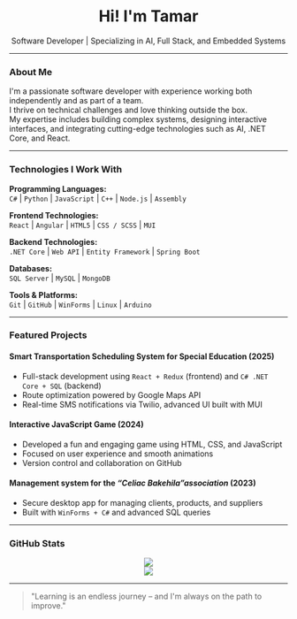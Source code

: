 <h1 align="center">Hi! I'm Tamar</h1>
<p align="center">
Software Developer | Specializing in AI, Full Stack, and Embedded Systems
</p>

---

### About Me

I'm a passionate software developer with experience working both independently and as part of a team.  
I thrive on technical challenges and love thinking outside the box.  
My expertise includes building complex systems, designing interactive interfaces, and integrating cutting-edge technologies such as AI, .NET Core, and React.

---

### Technologies I Work With

**Programming Languages:**  
`C#` | `Python` | `JavaScript` | `C++` | `Node.js` | `Assembly`  

**Frontend Technologies:**  
`React` | `Angular` | `HTML5` | `CSS / SCSS` | `MUI`  

**Backend Technologies:**  
`.NET Core` | `Web API` | `Entity Framework` | `Spring Boot`  

**Databases:**  
`SQL Server` | `MySQL` | `MongoDB`  

**Tools & Platforms:**  
`Git` | `GitHub` | `WinForms` | `Linux` | `Arduino`

---

### Featured Projects

#### Smart Transportation Scheduling System for Special Education (2025)
- Full-stack development using `React + Redux` (frontend) and `C# .NET Core + SQL` (backend)
- Route optimization powered by Google Maps API
- Real-time SMS notifications via Twilio, advanced UI built with MUI

#### Interactive JavaScript Game (2024)
- Developed a fun and engaging game using HTML, CSS, and JavaScript
- Focused on user experience and smooth animations
- Version control and collaboration on GitHub

#### Management system for the <i>“Celiac Bakehila”association</i> (2023)
- Secure desktop app for managing clients, products, and suppliers
- Built with `WinForms + C#` and advanced SQL queries

---

### GitHub Stats

<p align="center">
  <img src="https://github-readme-stats.vercel.app/api?username=tamarzalts&show_icons=true&theme=default" />
  <br>
  <img src="https://github-readme-stats.vercel.app/api/top-langs/?username=tamarzalts&layout=compact&theme=default" />
</p>

---

> "Learning is an endless journey – and I'm always on the path to improve."
